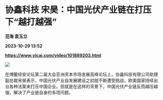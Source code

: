 # 协鑫科技 宋昊：中国光伏产业链在打压下“越打越强”
**范海 袁玉立**

**2023-10-29 13:52**

**https://www.yicai.com/video/101889203.html**

![](http://imgcdn.yicai.com/vms-new/2023/10/cf7e3ebc-3e07-49a1-a959-436ddddb3fc2.jpg) 

在博鳌经安论坛第二届大会亚洲资本市场发展高峰论坛上，协鑫科技有限公司助理副总裁宋昊表示，中国光伏产业自发展建设之初就不断遭受挑战，欧美国家持续出台各种法案来打压中国企业。但就是在这样的背景下，中国光伏产业链反而越压越强，解决了产业链自身的多项问题。